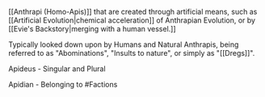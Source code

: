 [[Anthrapi (Homo-Apis)]] that are created through artificial means, such as [[Artificial Evolution|chemical acceleration]] of Anthrapian Evolution, or by [[Evie's Backstory|merging with a human vessel.]] 

Typically looked down upon by Humans and Natural Anthrapis, being referred to as "Abominations", "Insults to nature", or simply as "[[Dregs]]". 

Apideus - Singular and Plural

Apidian - Belonging to
#Factions
